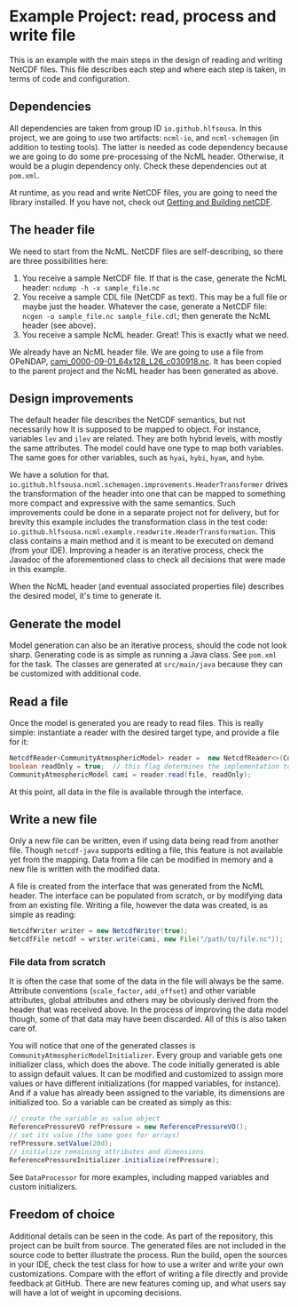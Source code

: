 # Example Project: read, process and write file
This is an example with the main steps in the design of reading and writing NetCDF files. This file describes each step and where each step is taken, in terms of code and configuration.

## Dependencies
All dependencies are taken from group ID `io.github.hlfsousa`. In this project, we are going to use two artifacts: `ncml-io`, and `ncml-schemagen` (in addition to testing tools). The latter is needed as code dependency because we are going to do some pre-processing of the NcML header. Otherwise, it would be a plugin dependency only. Check these dependencies out at `pom.xml`.

At runtime, as you read and write NetCDF files, you are going to need the library installed. If you have not, check out [Getting and Building netCDF](https://www.unidata.ucar.edu/software/netcdf/docs/getting_and_building_netcdf.html).

## The header file
We need to start from the NcML. NetCDF files are self-describing, so there are three possibilities here:

1. You receive a sample NetCDF file. If that is the case, generate the NcML header: `ncdump -h -x sample_file.nc`
2. You receive a sample CDL file (NetCDF as text). This may be a full file or maybe just the header. Whatever the case, generate a NetCDF file: `ncgen -o sample_file.nc sample_file.cdl`; then generate the NcML header (see above).
3. You receive a sample NcML header. Great! This is exactly what we need.

We already have an NcML header file. We are going to use a file from OPeNDAP, [cami_0000-09-01_64x128_L26_c030918.nc](http://test.opendap.org/opendap/coverage/cami_0000-09-01_64x128_L26_c030918.nc.html). It has been copied to the parent project and the NcML header has been generated as above.

## Design improvements
The default header file describes the NetCDF semantics, but not necessarily how it is supposed to be mapped to object. For instance, variables `lev` and `ilev` are related. They are both hybrid levels, with mostly the same attributes. The model could have one type to map both variables. The same goes for other variables, such as `hyai`, `hybi`, `hyam`, and `hybm`.

We have a solution for that. `io.github.hlfsousa.ncml.schemagen.improvements.HeaderTransformer` drives the transformation of the header into one that can be mapped to something more compact and expressive with the same semantics. Such improvements could be done in a separate project not for delivery, but for brevity this example includes the transformation class in the test code: `io.github.hlfsousa.ncml.example.readwrite.HeaderTransformation`. This class contains a main method and it is meant to be executed on demand (from your IDE). Improving a header is an iterative process, check the Javadoc of the aforementioned class to check all decisions that were made in this example.

When the NcML header (and eventual associated properties file) describes the desired model, it's time to generate it.

## Generate the model
Model generation can also be an iterative process, should the code not look sharp. Generating code is as simple as running a Java class. See `pom.xml` for the task. The classes are generated at `src/main/java` because they can be customized with additional code.

## Read a file
Once the model is generated you are ready to read files. This is really simple: instantiate a reader with the desired target type, and provide a file for it:

```java
NetcdfReader<CommunityAtmosphericModel> reader =  new NetcdfReader<>(CommunityAtmosphericModel.class);
boolean readOnly = true;  // this flag determines the implementation to use
CommunityAtmosphericModel cami = reader.read(file, readOnly);
```

At this point, all data in the file is available through the interface.

## Write a new file
Only a new file can be written, even if using data being read from another file. Though `netcdf-java` supports editing a file, this feature is not available yet from the mapping. Data from a file can be modified in memory and a new file is written with the modified data.

A file is created from the interface that was generated from the NcML header. The interface can be populated from scratch, or by modifying data from an existing file. Writing a file, however the data was created, is as simple as reading:

```java
NetcdfWriter writer = new NetcdfWriter(true);
NetcdfFile netcdf = writer.write(cami, new File("/path/to/file.nc"));
```

### File data from scratch
It is often the case that some of the data in the file will always be the same. Attribute conventions (`scale_factor`, `add_offset`) and other variable attributes, global attributes and others may be obviously derived from the header that was received above. In the process of improving the data model though, some of that data may have been discarded. All of this is also taken care of.

You will notice that one of the generated classes is `CommunityAtmosphericModelInitializer`. Every group and variable gets one initializer class, which does the above. The code initially generated is able to assign default values. It can be modified and customized to assign more values or have different initializations (for mapped variables, for instance). And if
a value has already been assigned to the variable, its dimensions are initialized too. So a variable can be created as simply as this:

```java
// create the variable as value object
ReferencePressureVO refPressure = new ReferencePressureVO();
// set its value (the same goes for arrays)
refPressure.setValue(20d);
// initialize remaining attributes and dimensions
ReferencePressureInitializer.initialize(refPressure);
```

See `DataProcessor` for more examples, including mapped variables and custom initializers.

## Freedom of choice
Additional details can be seen in the code. As part of the repository, this project can be built from source. The generated files are not included in the source code to better illustrate the process. Run the build, open the sources in your IDE, check the test class for how to use a writer and write your own customizations. Compare with the effort of writing a file directly and provide feedback at GitHub. There are new features coming up, and what users say will have a lot of weight in upcoming decisions.
